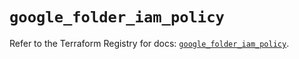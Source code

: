 # `google_folder_iam_policy`

Refer to the Terraform Registry for docs: [`google_folder_iam_policy`](https://registry.terraform.io/providers/hashicorp/google-beta/5.11.0/docs/resources/google_folder_iam_policy).
